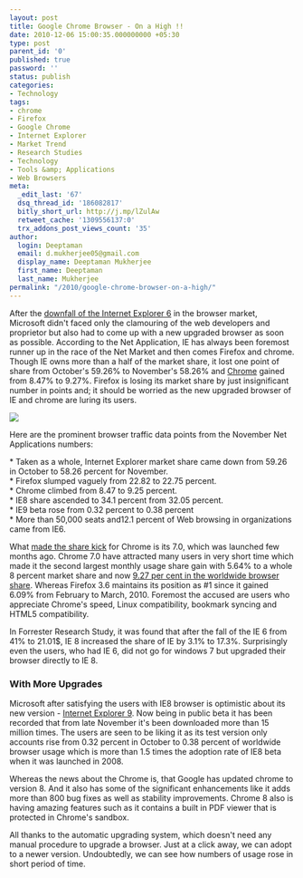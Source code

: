 ```yaml
---
layout: post
title: Google Chrome Browser - On a High !!
date: 2010-12-06 15:00:35.000000000 +05:30
type: post
parent_id: '0'
published: true
password: ''
status: publish
categories:
- Technology
tags:
- chrome
- Firefox
- Google Chrome
- Internet Explorer
- Market Trend
- Research Studies
- Technology
- Tools &amp; Applications
- Web Browsers
meta:
  _edit_last: '67'
  dsq_thread_id: '186082817'
  bitly_short_url: http://j.mp/lZulAw
  retweet_cache: '1309556137:0'
  trx_addons_post_views_count: '35'
author:
  login: Deeptaman
  email: d.mukherjee05@gmail.com
  display_name: Deeptaman Mukherjee
  first_name: Deeptaman
  last_name: Mukherjee
permalink: "/2010/google-chrome-browser-on-a-high/"
---
```

<p>After the <a href="http://www.thesitewizard.com/webdesign/decline-and-fall-of-ie-6.shtml">downfall of the Internet Explorer 6</a> in the browser market, Microsoft didn't faced only the clamouring of the web developers and proprietor but also had to come up with a new upgraded browser as soon as possible. According to the Net Application, IE has always been foremost runner up in the race of the Net Market and then comes Firefox and chrome. Though IE owns more than a half of the market share, it lost one point of share from October's 59.26% to November's 58.26% and <a href="http://www.google.com/chrome/">Chrome</a> gained from 8.47% to 9.27%. Firefox is losing its market share by just insignificant number in points and; it should be worried as the new upgraded browser of IE and chrome are luring its users.</p>
<p><!--more--></p>
<p><a href="http://www.google.com/chrome/"><img src="/static/2010/12/google-chrome-logo.jpg" class="alignright" /></a></p>
<p>Here are the prominent browser traffic data points from the November Net Applications numbers:</p>
<p>* Taken as a whole, Internet Explorer market share came down from 59.26 in October to 58.26 percent for November.<br />
* Firefox slumped vaguely from 22.82 to 22.75 percent.<br />
* Chrome climbed from 8.47 to 9.25 percent.<br />
* IE8 share ascended to 34.1 percent from 32.05 percent.<br />
* IE9 beta rose from 0.32 percent to 0.38 percent<br />
* More than 50,000 seats and12.1 percent of Web browsing in organizations came from IE6.</p>
<p>What <a href="http://www.netmarketshare.com/browser-market-share.aspx?qprid=3&amp;qpcustom=Chrome+7.0&amp;sample=43">made the share kick</a> for Chrome is its 7.0, which was launched few months ago. Chrome 7.0 have attracted many users in very short time which made it the second largest monthly usage share gain with 5.64% to a whole 8 percent market share and now <a href="http://www.eweek.com/c/a/Application-Development/Google-Chrome-Surges-Past-9-Perhaps-from-Chrome-OS-Netbooks-508171/">9.27 per cent in the worldwide browser share</a>. Whereas Firefox 3.6 maintains its position as #1 since it gained 6.09% from February to March, 2010. Foremost the accused are users who appreciate Chrome's speed, Linux compatibility, bookmark syncing and HTML5 compatibility.</p>
<p>In Forrester Research Study, it was found that after the fall of the IE 6 from 41% to 21.01$, IE 8 increased the share of IE by 3.1% to 17.3%. Surprisingly even the users, who had IE 6, did not go for windows 7 but upgraded their browser directly to IE 8.  </p>
<h3>With More Upgrades</h3>
<p>Microsoft after satisfying the users with IE8 browser is optimistic about its new version - <a href="http://en.wikipedia.org/wiki/Internet_Explorer_9">Internet Explorer 9</a>. Now being in public beta it has been recorded that from late November it's been downloaded more than 15 million times. The users are seen to be liking it as its test version only accounts rise from 0.32 percent in October to 0.38 percent of worldwide browser usage which is more than 1.5 times the adoption rate of IE8 beta when it was launched in 2008.</p>
<p>Whereas the news about the Chrome is, that Google has updated chrome to version 8. And it also has some of the significant enhancements like it adds more than 800 bug fixes as well as stability improvements. Chrome 8 also is having amazing features such as it contains a built in PDF viewer that is protected in Chrome's sandbox.  </p>
<p>All thanks to the automatic upgrading system, which doesn't need any manual procedure to upgrade a browser. Just at a click away, we can adopt to a newer version. Undoubtedly, we can see how numbers of usage rose in short period of time.</p>
